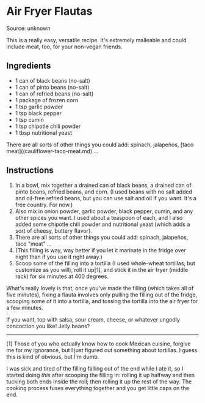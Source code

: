 # Air Fryer Flautas

Source: unknown

This is a really easy, versatile recipe. It's extremely malleable and could include meat, too, for your non-vegan friends.

## Ingredients
* 1 can of black beans (no-salt)
* 1 can of pinto beans (no-salt)
* 1 can of refried beans (no-salt)
* 1 package of frozen corn 
* 1 tsp garlic powder
* 1 tsp black pepper
* 1 tsp cumin
* 1 tsp chipotle chili powder
* 1 tbsp nutritional yeast

There are all sorts of other things you could add: spinach, jalapeños, [taco meat]((cauliflower-taco-meat.md) ...  

## Instructions
1. In a bowl, mix together a drained can of black beans, a drained can of pinto beans, refried beans, and corn.  (I used beans with no salt added and oil-free refried beans, but you can use salt and oil if you want. It's a free country. For now.)
2. Also mix in onion powder, garlic powder, black pepper, cumin, and any other spices you want. I used about a teaspoon of each, and I also added some chipotle chili powder and nutritional yeast (which adds a sort of cheesy, buttery flavor). 
3. There are all sorts of other things you could add: spinach, jalapeños, taco "meat" ...  
4. (This filling is way, way better if you let it marinate in the fridge over night than if you use it right away.)
5. Scoop some of the filling into a tortilla (I used whole-wheat tortillas, but customize as you will), roll it up[1], and stick it in the air fryer (middle rack) for six minutes at 400 degrees.  

What's really lovely is that, once you've made the filling (which takes all of five minutes), fixing a flauta involves only pulling the filling out of the fridge, scooping some of it into a tortilla, and tossing the tortilla into the air fryer for a few minutes. 

If you want, top with salsa, sour cream, cheese, or whatever ungodly concoction you like! Jelly beans?

---

[1] Those of you who actually know how to cook Mexican cuisine, forgive me for my ignorance, but I just figured out something about tortillas. I guess this is kind of obvious, but I'm dumb. 

I was sick and tired of the filling falling out of the end while I ate it, so I started doing *this* after scooping the filling in: rolling it up halfway and then tucking both ends inside the roll; then rolling it up the rest of the way. The cooking process fuses everything together and you get little caps on the end. 

